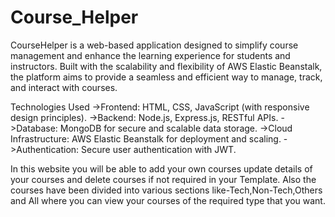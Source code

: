 # Course_Helper
CourseHelper is a web-based application designed to simplify course management and enhance the learning experience for students and instructors. Built with the scalability and flexibility of AWS Elastic Beanstalk, the platform aims to provide a seamless and efficient way to manage, track, and interact with courses.

Technologies Used
->Frontend: HTML, CSS, JavaScript (with responsive design principles).
->Backend: Node.js, Express.js, RESTful APIs.
->Database: MongoDB for secure and scalable data storage.
->Cloud Infrastructure: AWS Elastic Beanstalk for deployment and scaling.
->Authentication: Secure user authentication with JWT.

In this website you will be able to add your own courses update details of your courses and delete courses if not required in your Template. Also the courses have been divided into various sections like-Tech,Non-Tech,Others and All where you can view your courses of the required type that you want.
